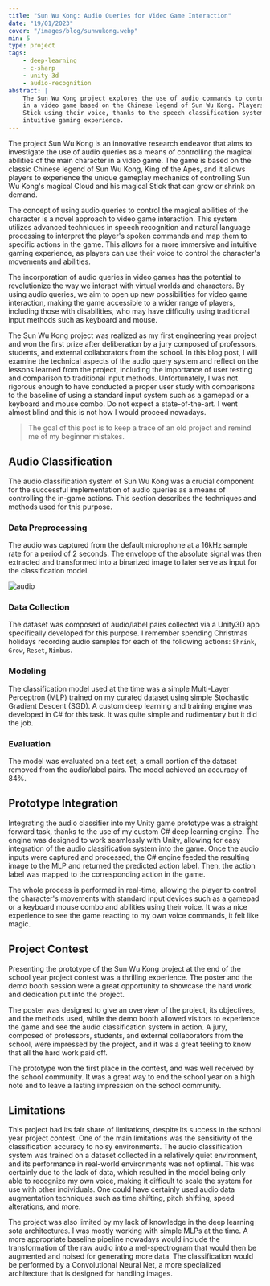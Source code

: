 ```yaml
---
title: "Sun Wu Kong: Audio Queries for Video Game Interaction"
date: "19/01/2023"
cover: "/images/blog/sunwukong.webp"
min: 5
type: project
tags:
    - deep-learning
    - c-sharp
    - unity-3d
    - audio-recognition
abstract: |
    The Sun Wu Kong project explores the use of audio commands to control the magical abilities of the main character
    in a video game based on the Chinese legend of Sun Wu Kong. Players can control Sun Wu Kong's magical Cloud and
    Stick using their voice, thanks to the speech classification system. This creates a more immersive and
    intuitive gaming experience.
---
```


The project Sun Wu Kong is an innovative research endeavor that aims to investigate the use of audio queries as a means of controlling the magical abilities of the main character in a video game. The game is based on the classic Chinese legend of Sun Wu Kong, King of the Apes, and it allows players to experience the unique gameplay mechanics of controlling Sun Wu Kong's magical Cloud and his magical Stick that can grow or shrink on demand.

The concept of using audio queries to control the magical abilities of the character is a novel approach to video game interaction. This system utilizes advanced techniques in speech recognition and natural language processing to interpret the player's spoken commands and map them to specific actions in the game. This allows for a more immersive and intuitive gaming experience, as players can use their voice to control the character's movements and abilities.

The incorporation of audio queries in video games has the potential to revolutionize the way we interact with virtual worlds and characters. By using audio queries, we aim to open up new possibilities for video game interaction, making the game accessible to a wider range of players, including those with disabilities, who may have difficulty using traditional input methods such as keyboard and mouse.

The Sun Wu Kong project was realized as my first engineering year project and won the first prize after deliberation by a jury composed of professors, students, and external collaborators from the school. In this blog post, I will examine the technical aspects of the audio query system and reflect on the lessons learned from the project, including the importance of user testing and comparison to traditional input methods. Unfortunately, I was not rigorous enough to have conducted a proper user study with comparisons to the baseline of using a standard input system such as a gamepad or a keyboard and mouse combo. Do not expect a state-of-the-art. I went almost blind and this is not how I would proceed nowadays.

> The goal of this post is to keep a trace of an old project and remind me of my beginner mistakes.

## Audio Classification

The audio classification system of Sun Wu Kong was a crucial component for the successful implementation of audio queries as a means of controlling the in-game actions. This section describes the techniques and methods used for this purpose.

### Data Preprocessing

The audio was captured from the default microphone at a 16kHz sample rate for a period of 2 seconds. The envelope of the absolute signal was then extracted and transformed into a binarized image to later serve as input for the classification model.

![audio](/images/blog/action_envelopes.webp)

### Data Collection

The dataset was composed of audio/label pairs collected via a Unity3D app specifically developed for this purpose. I remember spending Christmas holidays recording audio samples for each of the following actions: `Shrink`, `Grow`, `Reset`, `Nimbus`.

### Modeling

The classification model used at the time was a simple Multi-Layer Perceptron (MLP) trained on my curated dataset using simple Stochastic Gradient Descent (SGD). A custom deep learning and training engine was developed in C# for this task. It was quite simple and rudimentary but it did the job.

### Evaluation

The model was evaluated on a test set, a small portion of the dataset removed from the audio/label pairs. The model achieved an accuracy of 84%.

## Prototype Integration

Integrating the audio classifier into my Unity game prototype was a straight forward task, thanks to the use of my custom C# deep learning engine. The engine was designed to work seamlessly with Unity, allowing for easy integration of the audio classification system into the game. Once the audio inputs were captured and processed, the C# engine feeded the resulting image to the MLP and returned the predicted action label. Then, the action label was mapped to the corresponding action in the game.

The whole process is performed in real-time, allowing the player to control the character's movements with standard input devices such as a gamepad or a keyboard mouse combo and abilities using their voice. It was a nice experience to see the game reacting to my own voice commands, it felt like magic.

## Project Contest

Presenting the prototype of the Sun Wu Kong project at the end of the school year project contest was a thrilling experience. The poster and the demo booth session were a great opportunity to showcase the hard work and dedication put into the project.

The poster was designed to give an overview of the project, its objectives, and the methods used, while the demo booth allowed visitors to experience the game and see the audio classification system in action. A jury, composed of professors, students, and external collaborators from the school, were impressed by the project, and it was a great feeling to know that all the hard work paid off.

The prototype won the first place in the contest, and was well received by the school community. It was a great way to end the school year on a high note and to leave a lasting impression on the school community.

## Limitations

This project had its fair share of limitations, despite its success in the school year project contest. One of the main limitations was the sensitivity of the classification accuracy to noisy environments. The audio classification system was trained on a dataset collected in a relatively quiet environment, and its performance in real-world environments was not optimal. This was certainly due to the lack of data, which resulted in the model being only able to recognize my own voice, making it difficult to scale the system for use with other individuals. One could have certainly used audio data augmentation techniques such as time shifting, pitch shifting, speed alterations, and more.

The project was also limited by my lack of knowledge in the deep learning sota architectures. I was mostly working with simple MLPs at the time. A more appropriate baseline pipeline nowadays would include the transformation of the raw audio into a mel-spectrogram that would then be augmented and noised for generating more data. The classification would be performed by a Convolutional Neural Net, a more specialized architecture that is designed for handling images.
